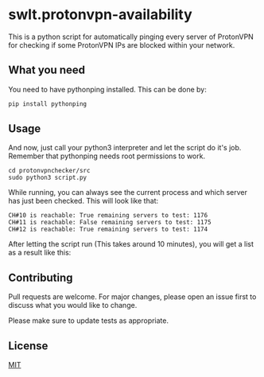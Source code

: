 # swlt.protonvpn-availability

This is a python script for automatically pinging every server of ProtonVPN for checking if some ProtonVPN IPs are blocked within your network.

## What you need

You need to have pythonping installed. This can be done by:

```bash
pip install pythonping
```

## Usage

And now, just call your python3 interpreter and let the script do it's job.
Remember that pythonping needs root permissions to work.

```
cd protonvpnchecker/src
sudo python3 script.py
```

While running, you can always see the current process and which server has just been checked. This will look like that:

```
CH#10 is reachable: True remaining servers to test: 1176
CH#11 is reachable: False remaining servers to test: 1175
CH#12 is reachable: True remaining servers to test: 1174
```

After letting the script run (This takes around 10 minutes), you will get a list as a result like this:

## Contributing
Pull requests are welcome. For major changes, please open an issue first to discuss what you would like to change.

Please make sure to update tests as appropriate.

## License
[MIT](https://choosealicense.com/licenses/mit/)
